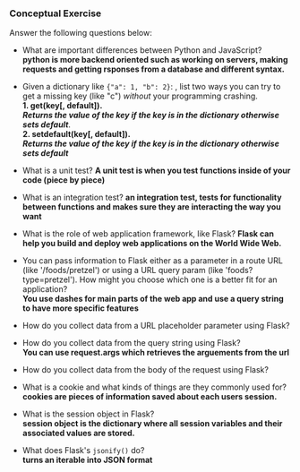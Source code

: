 ### Conceptual Exercise

Answer the following questions below:

- What are important differences between Python and JavaScript?  
**python is more backend oriented such as working on servers, making requests and getting rsponses from a database and different syntax.**
- Given a dictionary like ``{"a": 1, "b": 2}``: , list two ways you
  can try to get a missing key (like "c") *without* your programming
  crashing.  
  **1. get(key[, default]).  
 _Returns the value of the key if the key is in the dictionary otherwise sets default_**.  
 **2.  setdefault(key[, default]).  
 _Returns the value of the key if the key is in the dictionary otherwise sets default_**
- What is a unit test?
**A unit test is when you test functions inside of your code (piece by piece)**
- What is an integration test?
**an integration test, tests for functionality between functions and makes sure they are interacting the way you want**
- What is the role of web application framework, like Flask?
**Flask can help you build and deploy web applications on the World Wide Web.**
- You can pass information to Flask either as a parameter in a route URL
  (like '/foods/pretzel') or using a URL query param (like
  'foods?type=pretzel'). How might you choose which one is a better fit
  for an application?   
**You use dashes for main parts of the web app and use a query string to have more specific features**
- How do you collect data from a URL placeholder parameter using Flask?   

- How do you collect data from the query string using Flask?   
**You can use request.args which retrieves the arguements from the url**
- How do you collect data from the body of the request using Flask?   

	
- What is a cookie and what kinds of things are they commonly used for?   
**cookies are pieces of information saved about each users session.**
- What is the session object in Flask?   
**session object is the dictionary where all session variables and their associated values are stored.**
- What does Flask's `jsonify()` do?   
  **turns an iterable into JSON format**